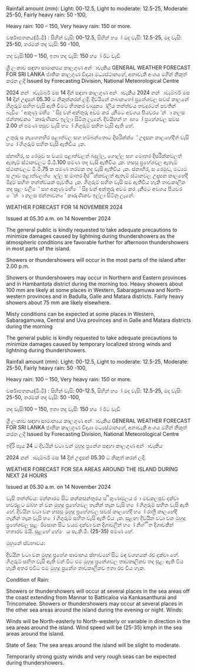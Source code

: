 Rainfall amount (mm): Light: 00-12.5, Light to moderate: 12.5-25, Moderate: 25-50, Fairly heavy rain: 50 -100,

Heavy rain: 100 – 150, Very heavy rain: 150 or more.

වර්ෂාපතනය(මි.මී) : සිහින් වැසි: 00-12.5, සිහින් හ ෝ මද වැසි: 12.5-25, මද වැසි: 25-50, තරමක් තද වැසි: 50 -100,

තද වැසි:100 – 150, ඉතා තද වැසි: 150 හ ෝ ඊට වැඩි

ශ්‍රී ලංකාව සඳහා සාමාන්‍යය කාලගුණ අන්‍ාවැකිය GENERAL WEATHER FORECAST FOR SRI LANKA ජාතික කාලගුණ විදයා මධ්‍යස්ථානහේ, අනාවැකි අංශය මගින් නිකුත් කරන ලදි Issued by Forecasting Division, National Meteorological Centre

2024 නන්‍ාවැම්බර් මස 14 දින්‍ සඳහා කාලගුණ අන්‍ාවැකිය 2024 නන්‍ාවැම්බර් මස 14 දින්‍ උදෑසන්‍ 05.30 ට නිකුත්කරන්‍ ලදි. දිවයිනේ නබානහෝ ප්‍රනේශවල සවස් කාලනේ ගිගුරුම් සහිත වැසි ඇති වීමට හිතකර වායුන ෝලීය තත්ත්වය තවදුරටත් පවතින්‍ බැවිේ අකුණු මඟිේ සිදු වන්‍ අන්‍තුරු අවම කර ැනීමට අවශය පියවර ේන්‍ා නලස ජන්‍තාවන ේ කාරුණිකව ඉල්ලා සිටිනු ලැනේ. දිවයිහන් හ ාහ ෝ ප්‍රහේශවල සවස 2.00 න් පමණ පසුව වැසි හ ෝ ගිගුරුම් සහිත වැසි ඇති හේ.

උතුරු ස නැහෙනහිර පළාත්වල සහ හම්බන්තොට දිසරික්ක්ේ උදෑසන කාලහේදීත් වැසි හ ෝ ගිගුරුම් සහිත වැසි ඇතිවිය ැක.

ස්නාහිර, ස රෙමුව ස වයඹ පළාත්වලත් බදුල්ල, ගොල්ල සහ මොතර දිසරික්කවලත් ඇතැම් ස්ථානවලට මි.මී.100 පමණ තද වැසි ඇතිවිය ැක. හසසු ප්‍රහේශවල ඇතැම් ස්ථානවලට මි.මී.75 ක පමණ තරමක තද වැසි ඇතිවිය ැක. ස්නාහිර, ස රෙමුව, මධ්‍යම ස ඌව පළාත්වලත් ොල්ල ස මාතර දිස්ික්කවලත් ඇතැම් ස්ථානවල උදෑසන කාලහේදී මීදුම් සහිත තත්ත්වයක් පැවතිය ැක. ගිගුරුම් සහිත වැසි සම ඇතිවිය හැකි තාවකාලික තද සුළං වලිේ සහ අකුණු මඟිේ සිදු වන්‍ අන්‍තුරු අවම කර ැනීමට අවශය පියවර ේන්‍ා නලස ජන්‍තාවන ේ කාරුණිකව ඉල්ලා සිටිනු ලැනේ.

WEATHER FORECAST FOR 14 NOVEMBER 2024

Issued at 05.30 a.m. on 14 November 2024

The general public is kindly requested to take adequate precautions to minimize damages caused by lightning during thundershowers as the atmospheric conditions are favorable further for afternoon thundershowers in most parts of the island.

Showers or thundershowers will occur in the most parts of the island after 2.00 p.m.

Showers or thundershowers may occur in Northern and Eastern provinces and in Hambantota district during the morning too. Heavy showers about 100 mm are likely at some places in Western, Sabaragamuwa and North- western provinces and in Badulla, Galle and Matara districts. Fairly heavy showers about 75 mm are likely elsewhere.

Misty conditions can be expected at some places in Western, Sabaragamuwa, Central and Uva provinces and in Galle and Matara districts during the morning

The general public is kindly requested to take adequate precautions to minimize damages caused by temporary localized strong winds and lightning during thundershowers.

Rainfall amount (mm): Light: 00-12.5, Light to moderate: 12.5-25, Moderate: 25-50, Fairly heavy rain: 50 -100,

Heavy rain: 100 – 150, Very heavy rain: 150 or more.

වර්ෂාපතනය(මි.මී) : සිහින් වැසි: 00-12.5, සිහින් හ ෝ මද වැසි: 12.5-25, මද වැසි: 25-50, තරමක් තද වැසි: 50 -100,

තද වැසි:100 – 150, ඉතා තද වැසි: 150 හ ෝ ඊට වැඩි

ශ්‍රී ලංකාව සඳහා සාමාන්‍යය කාලගුණ අන්‍ාවැකිය GENERAL WEATHER FORECAST FOR SRI LANKA ජාතික කාලගුණ විදයා මධ්‍යස්ථානහේ, අනාවැකි අංශය මගින් නිකුත් කරන ලදි Issued by Forecasting Division, National Meteorological Centre

ඉදිරි පැය 24 ට දිවයින්‍ වටා වන්‍ මුහුදු ප්‍රනේශ සඳහා කාලගුණ අන්‍ාවැකිය

2024 නන්‍ාවැම්බර් මස 14 දින්‍ උදෑසන්‍ 05.30 ට නිකුත් කරන්‍ ලදි.

WEATHER FORECAST FOR SEA AREAS AROUND THE ISLAND DURING NEXT 24 HOURS

Issued at 05.30 a.m. on 14 November 2024

වැසි තත්ත්වය: මන්නාරම සිට කන්කසන්තුරය ස ිකුණාමලය ර ා මඩකලපුව දක්වා හවරළට ඔබ්හ න් වන මුහුදු ප්‍රහේශවල තැනින් තැන වැසි හ ෝ ගිගුරුම් සහිත වැසි ඇති හේ. දිවයින වටා වන හසසු මුහුදු ප්‍රහේශවල සවස් කාලහේදී හ ෝ රාත්‍රී කාලහේදී තැනින් තැන වැසි හ ෝ ගිගුරුම් සහිත වැසි ඇති විය ැක. සුළඟ: දිවයින වටා වන මුහුදු ප්‍රහේශවල සුළං ඊසොන සිට වයඹ දක්වා වන දිශාවලින් හ ෝ නිශ්ිත දිශාවකින් හතාරව මයි. සුළහේ හේෙය පැ.කි.මී. (25-35) පමණ හේ.

මුහුනේ ස්වභාවය:

දිවයින වටා වන මුහුදු ප්‍රහේශ සාමානය ස්භාවහේ සිට මඳ වශහයන් රළු දක්වා හේ. ගිගුරුම් සහිත වැසි ඇති වන්‍ විට එම මුහුදු ප්‍රනේශවල තාවකාලිකව තද සුළං ඇති විය හැකි අතර එවිට එම මුහුදු ප්‍රනේශ තාවකාලිකව ඉතා රළු විය හැක.

Condition of Rain:

Showers or thundershowers will occur at several places in the sea areas off the coast extending from Mannar to Batticaloa via Kankasanthurai and Trincomalee. Showers or thundershowers may occur at several places in the other sea areas around the island during the evening or night. Winds:

Winds will be North-easterly to North-westerly or variable in direction in the sea areas around the island. Wind speed will be (25-35) kmph in the sea areas around the island.

State of Sea: The sea areas around the island will be slight to moderate.

Temporarily strong gusty winds and very rough seas can be expected during thundershowers.